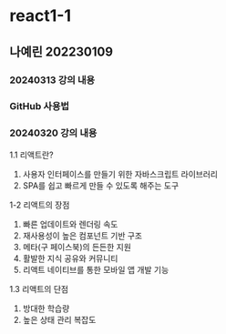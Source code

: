 # react1-1

## 나예린 202230109

### 20240313 강의 내용
### GitHub 사용법


### 20240320 강의 내용

1.1 리액트란?

1. 사용자 인터페이스를 만들기 위한 자바스크립트 라이브러리
2. SPA를 쉽고 빠르게 만들 수 있도록 해주는 도구

1-2 리액트의 장점

1. 빠른 업데이트와 렌더링 속도
2. 재사용성이 높은 컴포넌트 기반 구조
3. 메타(구 페이스북)의 든든한 지원
4. 활발한 지식 공유와 커뮤니티
5. 리액트 네이티브를 통한 모바일 앱 개발 기능

1.3 리액트의 단점

1. 방대한 학습량
2. 높은 상태 관리 복잡도















